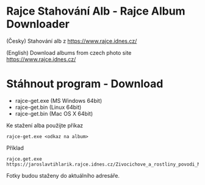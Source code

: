 # Rajce Stahování Alb - Rajce Album Downloader
<a href="https://github.com/valasek/rajce-get/blob/master/LICENSE"></a>
<a href="https://github.com/valasek/rajce-get/releases"></a>
<a href="https://github.com/valasek/rajce-get/issues"></a>

(Česky) Stahování alb z https://www.rajce.idnes.cz/

(English) Download albums from czech photo site https://www.rajce.idnes.cz/

# Stáhnout program - Download
* rajce-get.exe (MS Windows 64bit)
* rajce-get.bin (Linux 64bit)
* rajce-get.bin (Mac OS X 64bit)

Ke stažení alba použijte příkaz
```
rajce-get.exe <odkaz na album>
```
Příklad
```
rajce.get.exe https://jaroslavtihlarik.rajce.idnes.cz/Zivocichove_a_rostliny_povodi_Moravy_10/
```
Fotky budou staženy do aktuálního adresáře.

